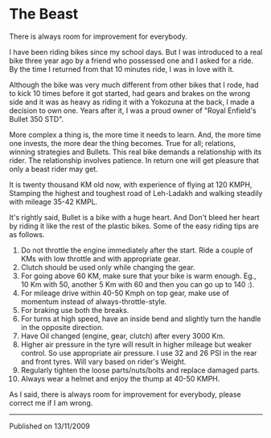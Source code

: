# The Beast

There is always room for improvement for everybody.

I have been riding bikes since my school days. But I was introduced to a real
bike three year ago by a friend who possessed one and I asked for a ride. By the
time I returned from that 10 minutes ride, I was in love with it.

Although the bike was very much different from other bikes that I rode, had to
kick 10 times before it got started, had gears and brakes on the wrong side and
it was as heavy as riding it with a Yokozuna at the back, I made a decision to
own one. Years after it, I was a proud owner of "Royal Enfield's Bullet 350
STD".

More complex a thing is, the more time it needs to learn. And, the more time one
invests, the more dear the thing becomes. True for all; relations, winning
strategies and Bullets. This real bike demands a relationship with its rider.
The relationship involves patience. In return one will get pleasure that only a
beast rider may get.

It is twenty thousand KM old now, with experience of flying at 120 KMPH,
Stamping the highest and toughest road of Leh-Ladakh and walking steadily with
mileage 35-42 KMPL.

It's rightly said, Bullet is a bike with a huge heart. And Don't bleed her heart
by riding it like the rest of the plastic bikes. Some of the easy riding tips
are as follows.

1. Do not throttle the engine immediately after the start. Ride a couple of KMs
   with low throttle and with appropriate gear.
2. Clutch should be used only while changing the gear.
3. For going above 60 KM, make sure that your bike is warm enough. Eg., 10 Km
   with 50, another 5 Km with 60 and then you can go up to 140 :).
4. For mileage drive within 40-50 Kmph on top gear, make use of momentum instead
   of always-throttle-style.
5. For braking use both the breaks.
6. For turns at high speed, have an inside bend and slightly turn the handle in
   the opposite direction.
7. Have Oil changed (engine, gear, clutch) after every 3000 Km.
8. Higher air pressure in the tyre will result in higher mileage but weaker
   control. So use appropriate air pressure. I use 32 and 26 PSI in the rear and
   front tyres. Will vary based on rider's Weight.
9. Regularly tighten the loose parts/nuts/bolts and replace damaged parts.
10. Always wear a helmet and enjoy the thump at 40-50 KMPH.

As I said, there is always room for improvement for everybody, please correct me
if I am wrong.

---

Published on 13/11/2009
